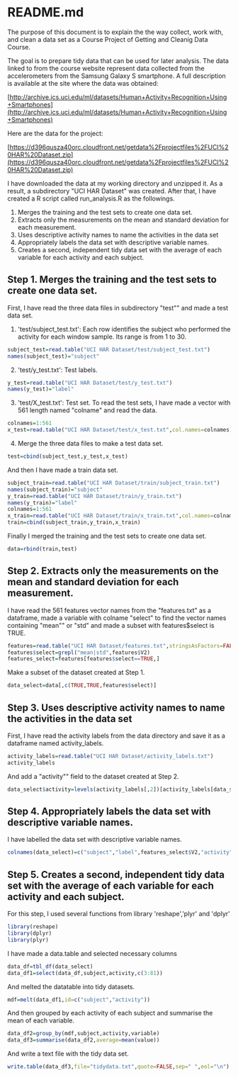 README.md
==========

The purpose of this document is to explain the the way collect, work with, and clean a data set as a Course Project of Getting and Cleanig Data Course. 

The goal is to prepare tidy data that can be used for later analysis. The data linked to from the course website represent data collected from the accelerometers from the Samsung Galaxy S smartphone. A full description is available at the site where the data was obtained: 

[http://archive.ics.uci.edu/ml/datasets/Human+Activity+Recognition+Using+Smartphones](http://archive.ics.uci.edu/ml/datasets/Human+Activity+Recognition+Using+Smartphones)

Here are the data for the project: 

[https://d396qusza40orc.cloudfront.net/getdata%2Fprojectfiles%2FUCI%20HAR%20Dataset.zip](https://d396qusza40orc.cloudfront.net/getdata%2Fprojectfiles%2FUCI%20HAR%20Dataset.zip) 

I have downloaded the data at my working directory and unzipped it. As a result, a subdirectory "UCI HAR Dataset" was created. After that, I have created a R script called run_analysis.R as the followings.

1. Merges the training and the test sets to create one data set.
2. Extracts only the measurements on the mean and standard deviation for each measurement. 
3. Uses descriptive activity names to name the activities in the data set
4. Appropriately labels the data set with descriptive variable names. 
5. Creates a second, independent tidy data set with the average of each variable for each activity and each subject. 


Step 1. Merges the training and the test sets to create one data set.
---------------------------------------------------------------------

First, I have read the three data files in subdirectory "test"" and made a test data set. 

1. 'test/subject_test.txt': Each row identifies the subject who performed the activity for each window sample. Its range is from 1 to 30. 

```r
subject_test=read.table("UCI HAR Dataset/test/subject_test.txt")
names(subject_test)="subject"
```

2. 'test/y_test.txt': Test labels.

```r
y_test=read.table("UCI HAR Dataset/test/y_test.txt")
names(y_test)="label"
```

3. 'test/X_test.txt': Test set.
To read the test sets, I have made a vector with 561 length named "colname" and read the data.


```r
colnames=1:561
x_test=read.table("UCI HAR Dataset/test/x_test.txt",col.names=colnames)
```

4. Merge the three data files to make a test data set.


```r
test=cbind(subject_test,y_test,x_test)
```

And then I have made a train data set.

```r
subject_train=read.table("UCI HAR Dataset/train/subject_train.txt")
names(subject_train)="subject"
y_train=read.table("UCI HAR Dataset/train/y_train.txt")
names(y_train)="label"
colnames=1:561
x_train=read.table("UCI HAR Dataset/train/x_train.txt",col.names=colnames)
train=cbind(subject_train,y_train,x_train)
```

Finally I merged the training and the test sets to create one data set.


```r
data=rbind(train,test)
```

Step 2. Extracts only the measurements on the mean and standard deviation for each measurement. 
-------------------------------------------------------------------
I have read the 561 features vector names from the "features.txt" as a dataframe, made a variable with colname "select" to find the vector names containing "mean"" or "std" and made a subset with features$select is TRUE.

```r
features=read.table("UCI HAR Dataset/features.txt",stringsAsFactors=FALSE)
features$select=grepl("mean|std",features$V2)
features_select=features[features$select==TRUE,]
```

Make a subset of the dataset created at Step 1.  

```r
data_select=data[,c(TRUE,TRUE,features$select)]
```

Step 3. Uses descriptive activity names to name the activities in the data set
-----------------------------------------------------------------------------
First, I have read the activity labels from the data directory and save it as a dataframe named activity_labels. 


```r
activity_labels=read.table("UCI HAR Dataset/activity_labels.txt")
activity_labels
```
And add a "activity"" field to the dataset created at Step 2.


```r
data_select$activity=levels(activity_labels[,2])[activity_labels[data_select$label,2]]
```


Step 4. Appropriately labels the data set with descriptive variable names. 
---------------------------------------------------------------------------

I have labelled the data set with descriptive variable names.

```r
colnames(data_select)=c("subject","label",features_select$V2,"activity")
```

Step 5. Creates a second, independent tidy data set with the average of each variable for each activity and each subject.
-----------------------------------------------

For this step, I used several functions from library 'reshape','plyr' and 'dplyr'


```r
library(reshape)
library(dplyr)
library(plyr)
```

I have made a data.table and selected necessary columns

```r
data_df=tbl_df(data_select)
data_df1=select(data_df,subject,activity,c(3:81))
```

And melted the datatable into tidy datasets.

```r
mdf=melt(data_df1,id=c("subject","activity"))
```

And then grouped by each activity of each subject and summarise the mean of each variable. 

```r
data_df2=group_by(mdf,subject,activity,variable)
data_df3=summarise(data_df2,average=mean(value))
```

And write a text file with the tidy data set.

```r
write.table(data_df3,file="tidydata.txt",quote=FALSE,sep=" ",eol="\n")
```


